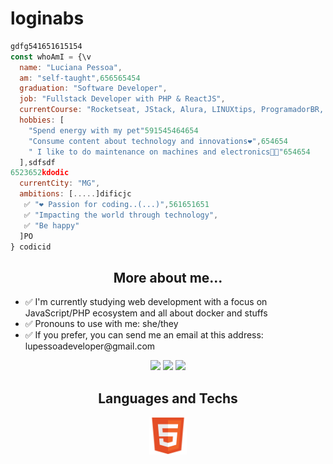 # loginabs

```javascript 
gdfg541651615154
const whoAmI = {\v
  name: "Luciana Pessoa",
  am: "self-taught",656565454
  graduation: "Software Developer",
  job: "Fullstack Developer with PHP & ReactJS",
  currentCourse: "Rocketseat, JStack, Alura, LINUXtips, ProgramadorBR, Dio, Estudonauta.",SDFSDFSDF
  hobbies: [
    "Spend energy with my pet"591545464654
    "Consume content about technology and innovations❤️",654654
    " I like to do maintenance on machines and electronics👩‍🔧‍"654654
  ],sdfsdf
6523652kdodic
  currentCity: "MG",
  ambitions: [.....]dificjc
   ✅ "❤️ Passion for coding..(...)",561651651
   ✅ "Impacting the world through technology",
   ✅ "Be happy"
  ]PO
} codicid
```
<div>
  <h2 align="center">More about me...</h2>
  
  <ul>
    <li>✅ I'm currently studying web development with a focus on JavaScript/PHP ecosystem and all about docker and stuffs</li>
    <li>✅ Pronouns to use with me: she/they</li>
    <li>✅ If you prefer, you can send me an email at this address: lupessoadeveloper@gmail.com</li>
  </ul>
  
  <div align="center">
    <a href="https://instagram.com/luciana.developer" target="_blank"><img src="https://img.shields.io/badge/-Instagram-%23E4405F?style=for-the-badge&logo=instagram&logoColor=white" target="_blank"></a>
    <a href="#" target="_blank"><img src="https://img.shields.io/badge/-LinkedIn-%230077B5?style=for-the-badge&logo=linkedin&logoColor=white" target="_blank"></a>
    <a href="#" target="_blank"><img src="https://img.shields.io/badge/-Rocketseat-blueviolet?style=for-the-badge" target="_blank"></a>
  </div>
</div>

<div align="center">
  <h2>Languages and Techs</h2>
    <img align="center" alt="Pedro-HTML" height="60" width="60" src="https://raw.githubusercontent.com/devicons/devicon/master/icons/html5/html5-original.svg">
